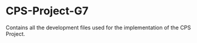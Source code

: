 # CPS-Project-G7
Contains all the development files used for the implementation of the CPS Project.
